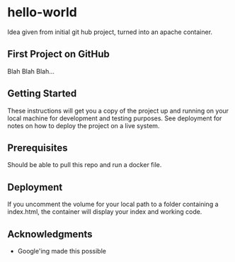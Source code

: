 # hello-world

Idea given from initial git hub project, turned into an apache container.

## First Project on GitHub
Blah Blah Blah...

## Getting Started

These instructions will get you a copy of the project up and running on your local machine for development and testing purposes. See deployment for notes on how to deploy the project on a live system.

## Prerequisites

Should be able to pull this repo and run a docker file.


## Deployment

If you uncomment the volume for your local path to a folder containing a index.html, the container will display your index and working code.

## Acknowledgments

* Google'ing made this possible

